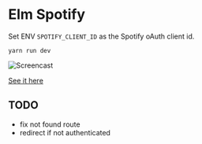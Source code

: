 # Elm Spotify

Set ENV `SPOTIFY_CLIENT_ID` as the Spotify oAuth client id.

```yarn run dev```

![Screencast](https://raw.githubusercontent.com/jimenglish81/elm-spotify/master/spotify.gif)

<a href="http://frail-scarecrow.surge.sh" target="_blank">See it here</a>

## TODO
- fix not found route
- redirect if not authenticated
